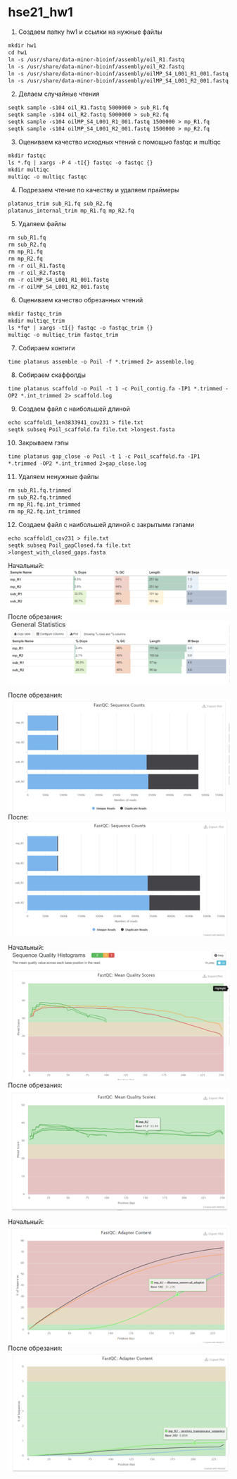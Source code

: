 # hse21_hw1
1. Создаем папку hw1 и ссылки на нужные файлы
```
mkdir hw1
cd hw1
ln -s /usr/share/data-minor-bioinf/assembly/oil_R1.fastq
ln -s /usr/share/data-minor-bioinf/assembly/oil_R2.fastq
ln -s /usr/share/data-minor-bioinf/assembly/oilMP_S4_L001_R1_001.fastq
ln -s /usr/share/data-minor-bioinf/assembly/oilMP_S4_L001_R2_001.fastq
```    
2. Делаем случайные чтения 
``` 
seqtk sample -s104 oil_R1.fastq 5000000 > sub_R1.fq
seqtk sample -s104 oil_R2.fastq 5000000 > sub_R2.fq
seqtk sample -s104 oilMP_S4_L001_R1_001.fastq 1500000 > mp_R1.fq
seqtk sample -s104 oilMP_S4_L001_R2_001.fastq 1500000 > mp_R2.fq
``` 
3. Оцениваем качество исходных чтений с помощью fastqc и multiqc
``` 
mkdir fastqc
ls *.fq | xargs -P 4 -tI{} fastqc -o fastqc {}
mkdir multiqc
multiqc -o multiqc fastqc
``` 
4. Подрезаем чтение по качеству и удаляем праймеры 
``` 
platanus_trim sub_R1.fq sub_R2.fq 
platanus_internal_trim mp_R1.fq mp_R2.fq
``` 
5. Удаляем файлы
``` 
rm sub_R1.fq
rm sub_R2.fq
rm mp_R1.fq
rm mp_R2.fq
rm -r oil_R1.fastq
rm -r oil_R2.fastq
rm -r oilMP_S4_L001_R1_001.fastq
rm -r oilMP_S4_L001_R2_001.fastq
``` 
6. Оцениваем качество обрезанных чтений
``` 
mkdir fastqc_trim
mkdir multiqc_trim
ls *fq* | xargs -tI{} fastqc -o fastqc_trim {}
multiqc -o multiqc_trim fastqc_trim
``` 
7. Собираем контиги 
``` 
time platanus assemble -o Poil -f *.trimmed 2> assemble.log
``` 
8. Собираем скаффолды
``` 
time platanus scaffold -o Poil -t 1 -c Poil_contig.fa -IP1 *.trimmed -OP2 *.int_trimmed 2> scaffold.log
``` 
9. Создаем файл с наибольшей длиной
``` 
echo scaffold1_len3833941_cov231 > file.txt
seqtk subseq Poil_scaffold.fa file.txt >longest.fasta
``` 
10. Закрываем гэпы
``` 
time platanus gap_close -o Poil -t 1 -c Poil_scaffold.fa -IP1 *.trimmed -OP2 *.int_trimmed 2>gap_close.log
``` 
11. Удаляем ненужные файлы 
``` 
rm sub_R1.fq.trimmed
rm sub_R2.fq.trimmed
rm mp_R1.fq.int_trimmed
rm mp_R2.fq.int_trimmed
``` 
12. Создаем файл с наибольшей длиной с закрытыми гэпами
``` 
echo scaffold1_cov231 > file.txt
seqtk subseq Poil_gapClosed.fa file.txt >longest_with_closed_gaps.fasta
``` 
Начальный:
![image](./images/stats.png)
После обрезания:
![image](./images/stats_trim.png)

После обрезания:
![image](./images/counts.png)
После:
![image](./images/counts_trim.png)

Начальный:
![image](./images/mean.png)
После обрезания:
![image](./images/mean_trim.png)

Начальный:
![image](./images/adapter.png)
После обрезания:
![image](./images/adapter_trim.png)

